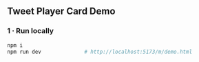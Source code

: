 ## Tweet Player Card Demo

### 1 · Run locally
```bash
npm i
npm run dev              # http://localhost:5173/m/demo.html
``` 